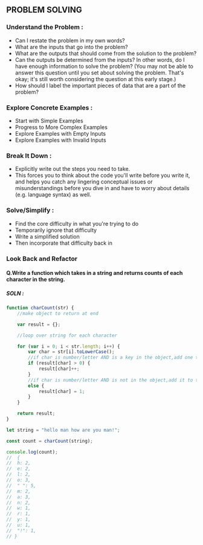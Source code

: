 ## PROBLEM SOLVING

### Understand the Problem :
* Can I restate the problem in my own words?
* What are the inputs that go into the problem?
* What are the outputs that should come from the solution to the problem?
* Can the outputs be determined from the inputs? In other words, do I have enough information to solve the problem? (You may not be able to answer this question until you set about solving the problem. That's okay; it's still worth considering the question at this early stage.)
* How should I label the important pieces of data that are a part of the problem?

### Explore Concrete Examples :
* Start with Simple Examples
* Progress to More Complex Examples
* Explore Examples with Empty Inputs
* Explore Examples with Invalid Inputs

### Break It Down :
* Explicitly write out the steps you need to take.
* This forces you to think about the code you'll write before you write it, and helps you catch any lingering conceptual issues or misunderstandings before you dive in and have to worry about details (e.g. language syntax) as well.

### Solve/Simplify :
* Find the core difficulty in what you're trying to do
* Temporarily ignore that difficulty
* Write a simplified solution
* Then incorporate that difficulty back in

### Look Back and Refactor


#### Q.Write a function which takes in a string and returns counts of each character in the string.

##### SOLN : 

```javascript
function charCount(str) {
	//make object to return at end

	var result = {};

	//loop over string for each character

	for (var i = 0; i < str.length; i++) {
		var char = str[i].toLowerCase();
		//if char is number/letter AND is a key in the object,add one to count
		if (result[char] > 0) {
			result[char]++;
		}
		//if char is number/letter AND is not in the object,add it to the object and set count to one
		else {
			result[char] = 1;
		}
	}

	return result;
}

let string = "hello man how are you man!";

const count = charCount(string);

console.log(count);
//  {
// 	h: 2,
// 	e: 2,
// 	l: 2,
// 	o: 3,
// 	" ": 5,
// 	m: 2,
// 	a: 3,
// 	n: 2,
// 	w: 1,
// 	r: 1,
// 	y: 1,
// 	u: 1,
// 	"!": 1,
// }
```